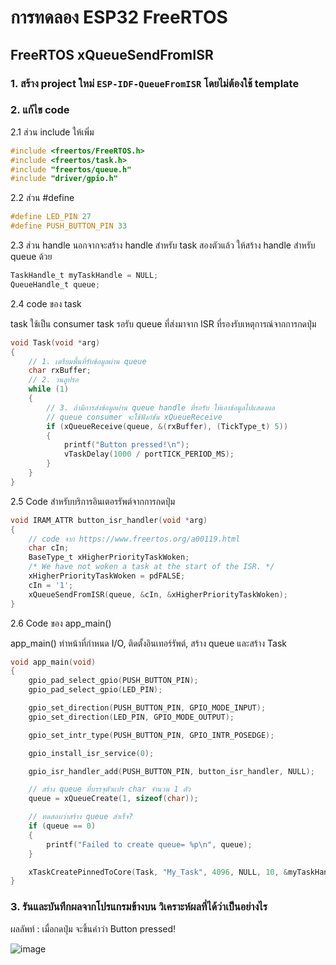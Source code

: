 # การทดลอง ESP32 FreeRTOS 
##  FreeRTOS xQueueSendFromISR


### 1. สร้าง project ใหม่ `ESP-IDF-QueueFromISR` โดยไม่ต้องใช้ template

### 2. แก้ไข code

2.1 ส่วน include ให้เพิ่ม

```c
#include <freertos/FreeRTOS.h>
#include <freertos/task.h>
#include "freertos/queue.h"
#include "driver/gpio.h"
```

2.2 ส่วน #define 

```c
#define LED_PIN 27
#define PUSH_BUTTON_PIN 33
```

2.3 ส่วน handle นอกจากจะสร้าง handle สำหรับ task สองตัวแล้ว ให้สร้าง handle สำหรับ queue ด้วย

```c
TaskHandle_t myTaskHandle = NULL;
QueueHandle_t queue;
```

2.4  code ของ task 

task  ใช้เป็น consumer task  รอรับ queue ที่ส่งมาจาก ISR ที่รองรับเหตุการณ์จากการกดปุ่ม

```c
void Task(void *arg)
{
	// 1. เตรียมพื้นที่รับข้อมูลผ่าน queue
	char rxBuffer;
	// 2. วนลูปรอ
	while (1)
	{
		// 3. ถ้ามีการส่งข้อมูลผ่าน queue handle ที่รอรับ ให้เอาข้อมูลไปแสดงผล
		// queue consumer จะใช้ฟังก์ชัน xQueueReceive
		if (xQueueReceive(queue, &(rxBuffer), (TickType_t) 5))
		{
			printf("Button pressed!\n");
			vTaskDelay(1000 / portTICK_PERIOD_MS);
		}
	}
}
```

2.5 Code สำหรับบริการอินเตอรรัพต์จากการกดปุ่ม

```c
void IRAM_ATTR button_isr_handler(void *arg)
{
	// code จาก https://www.freertos.org/a00119.html
	char cIn;
	BaseType_t xHigherPriorityTaskWoken;
	/* We have not woken a task at the start of the ISR. */
	xHigherPriorityTaskWoken = pdFALSE;
	cIn = '1';
	xQueueSendFromISR(queue, &cIn, &xHigherPriorityTaskWoken);
}
```

2.6 Code ของ app_main()

app_main() ทำหน้าที่กำหนด I/O, ติดตั้งอินเทอร์รัพต์, สร้าง queue และสร้าง Task


```c
void app_main(void)
{
	gpio_pad_select_gpio(PUSH_BUTTON_PIN);
	gpio_pad_select_gpio(LED_PIN);

	gpio_set_direction(PUSH_BUTTON_PIN, GPIO_MODE_INPUT);
	gpio_set_direction(LED_PIN, GPIO_MODE_OUTPUT);

	gpio_set_intr_type(PUSH_BUTTON_PIN, GPIO_INTR_POSEDGE);

	gpio_install_isr_service(0);

	gpio_isr_handler_add(PUSH_BUTTON_PIN, button_isr_handler, NULL);

	// สร้าง queue ที่บรรจุตัวแปร char จำนวน 1 ตัว
	queue = xQueueCreate(1, sizeof(char));

	// ทดสอบว่าสร้าง queue สำเร็จ?
	if (queue == 0)
	{
		printf("Failed to create queue= %p\n", queue);
	}

	xTaskCreatePinnedToCore(Task, "My_Task", 4096, NULL, 10, &myTaskHandle, 1);
}

```

### 3. รันและบันทึกผลจากโปรแกรมข้างบน วิเคราะห์ผลที่ได้ว่าเป็นอย่างไร
ผลลัพท์ : เมื่อกดปุ่ม จะขึ้นคำว่า Button pressed!

![image](https://github.com/user-attachments/assets/25eda4cb-ff17-4c18-95f6-be7258b5ccf7)

 
